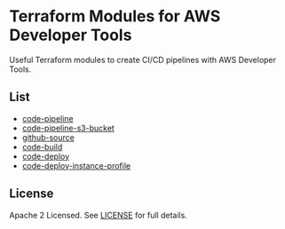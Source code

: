 # Terraform Modules for AWS Developer Tools

Useful Terraform modules to create CI/CD pipelines with AWS Developer Tools.

## List

* [code-pipeline](modules/code-pipeline/README.md)
* [code-pipeline-s3-bucket](modules/code-pipeline-s3-bucket/README.md)
* [github-source](modules/github-source/README.md)
* [code-build](modules/code-build/README.md)
* [code-deploy](modules/code-deploy/README.md)
* [code-deploy-instance-profile](modules/code-deploy-instance-profile/README.md)


## License

Apache 2 Licensed. See [LICENSE](LICENSE) for full details.
